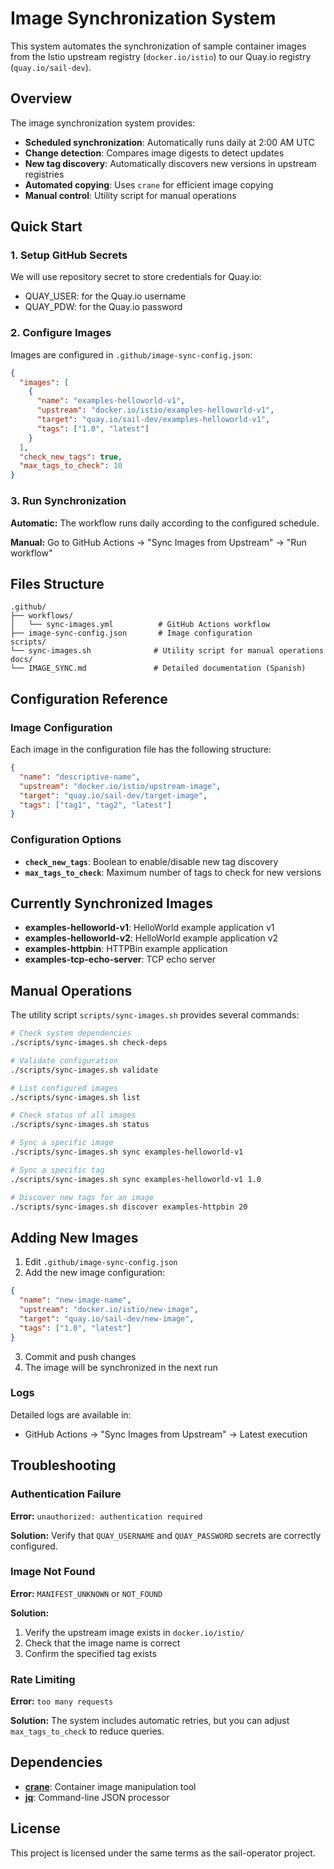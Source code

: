 # Image Synchronization System

This system automates the synchronization of sample container images from the Istio upstream registry (`docker.io/istio`) to our Quay.io registry (`quay.io/sail-dev`).

## Overview

The image synchronization system provides:

- **Scheduled synchronization**: Automatically runs daily at 2:00 AM UTC
- **Change detection**: Compares image digests to detect updates
- **New tag discovery**: Automatically discovers new versions in upstream registries
- **Automated copying**: Uses `crane` for efficient image copying
- **Manual control**: Utility script for manual operations

## Quick Start

### 1. Setup GitHub Secrets

We will use repository secret to store credentials for Quay.io:
*  QUAY_USER: for the Quay.io username
*  QUAY_PDW: for the Quay.io password

### 2. Configure Images

Images are configured in `.github/image-sync-config.json`:

```json
{
  "images": [
    {
      "name": "examples-helloworld-v1",
      "upstream": "docker.io/istio/examples-helloworld-v1",
      "target": "quay.io/sail-dev/examples-helloworld-v1",
      "tags": ["1.0", "latest"]
    }
  ],
  "check_new_tags": true,
  "max_tags_to_check": 10
}
```

### 3. Run Synchronization

**Automatic:** The workflow runs daily according to the configured schedule.

**Manual:** Go to GitHub Actions → "Sync Images from Upstream" → "Run workflow"

## Files Structure

```
.github/
├── workflows/
│   └── sync-images.yml          # GitHub Actions workflow
├── image-sync-config.json       # Image configuration
scripts/
└── sync-images.sh              # Utility script for manual operations
docs/
└── IMAGE_SYNC.md               # Detailed documentation (Spanish)
```

## Configuration Reference

### Image Configuration

Each image in the configuration file has the following structure:

```json
{
  "name": "descriptive-name",
  "upstream": "docker.io/istio/upstream-image",
  "target": "quay.io/sail-dev/target-image",
  "tags": ["tag1", "tag2", "latest"]
}
```

### Configuration Options

- **`check_new_tags`**: Boolean to enable/disable new tag discovery
- **`max_tags_to_check`**: Maximum number of tags to check for new versions

## Currently Synchronized Images

- **examples-helloworld-v1**: HelloWorld example application v1
- **examples-helloworld-v2**: HelloWorld example application v2  
- **examples-httpbin**: HTTPBin example application
- **examples-tcp-echo-server**: TCP echo server

## Manual Operations

The utility script `scripts/sync-images.sh` provides several commands:

```bash
# Check system dependencies
./scripts/sync-images.sh check-deps

# Validate configuration
./scripts/sync-images.sh validate

# List configured images
./scripts/sync-images.sh list

# Check status of all images
./scripts/sync-images.sh status

# Sync a specific image
./scripts/sync-images.sh sync examples-helloworld-v1

# Sync a specific tag
./scripts/sync-images.sh sync examples-helloworld-v1 1.0

# Discover new tags for an image
./scripts/sync-images.sh discover examples-httpbin 20
```

## Adding New Images

1. Edit `.github/image-sync-config.json`
2. Add the new image configuration:

```json
{
  "name": "new-image-name",
  "upstream": "docker.io/istio/new-image",
  "target": "quay.io/sail-dev/new-image",
  "tags": ["1.0", "latest"]
}
```

3. Commit and push changes
4. The image will be synchronized in the next run

### Logs

Detailed logs are available in:
- GitHub Actions → "Sync Images from Upstream" → Latest execution

## Troubleshooting

### Authentication Failure

**Error:** `unauthorized: authentication required`

**Solution:** Verify that `QUAY_USERNAME` and `QUAY_PASSWORD` secrets are correctly configured.

### Image Not Found

**Error:** `MANIFEST_UNKNOWN` or `NOT_FOUND`

**Solution:**
1. Verify the upstream image exists in `docker.io/istio/`
2. Check that the image name is correct
3. Confirm the specified tag exists

### Rate Limiting

**Error:** `too many requests`

**Solution:** The system includes automatic retries, but you can adjust `max_tags_to_check` to reduce queries.

## Dependencies

- **[crane](https://github.com/google/go-containerregistry/tree/main/cmd/crane)**: Container image manipulation tool
- **[jq](https://stedolan.github.io/jq/)**: Command-line JSON processor

## License

This project is licensed under the same terms as the sail-operator project.